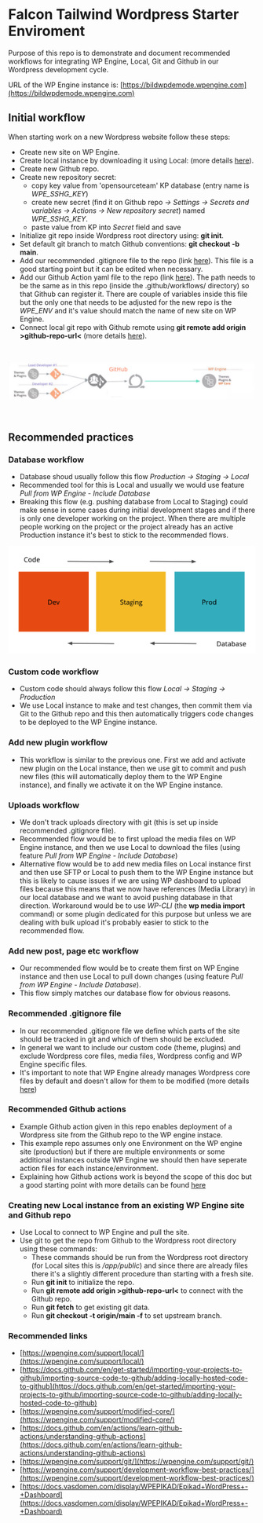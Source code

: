 # Falcon Tailwind Wordpress Starter Enviroment

Purpose of this repo is to demonstrate and document recommended workflows for integrating WP Engine, Local, Git and Github in our Wordpress development cycle.  

URL of the WP Engine instance is: [https://bildwpdemode.wpengine.com](https://bildwpdemode.wpengine.com)


## Initial workflow

When starting work on a new Wordpress website follow these steps: 
- Create new site on WP Engine.
- Create local instance by downloading it using Local: (more details [here](https://wpengine.com/support/local/)).
- Create new Github repo.
- Create new repository secret:
  - copy key value from 'opensourceteam' KP database (entry name is *WPE_SSHG_KEY*)
  - create new secret (find it on Github repo *-> Settings -> Secrets and variables -> Actions -> New repository secret*) named *WPE_SSHG_KEY*.
  - paste value from KP into *Secret* field and save
- Initialize git repo inside Wordpress root directory using: **git init**.
- Set default git branch to match Github conventions: **git checkout -b main**.
- Add our recommended .gitignore file to the repo (link [here](.gitignore)). This file is a good starting point but it can be edited when necessary.
- Add our Github Action yaml file to the repo (link [here](.github/workflows/ghaction-wpengine-prod.yml)). The path needs to be the same as in this repo (inside the .github/workflows/ directory) so that Github can register it. There are couple of variables inside this file but the only one that needs to be adjusted for the new repo is the *WPE_ENV* and it's value should match the name of new site on WP Engine. 
- Connect local git repo with Github remote using **git remote add origin >github-repo-url<** (more details [here](https://docs.github.com/en/get-started/importing-your-projects-to-github/importing-source-code-to-github/adding-locally-hosted-code-to-github)).  

<br />

![flow image](/wp-flow.png)  

<br />


## Recommended practices

### Database workflow

- Database shoud usually follow this flow *Production -> Staging -> Local*
- Recommended tool for this is Local and usually we would use feature *Pull from WP Engine - Include Database* 
- Breaking this flow (e.g. pushing database from Local to Staging) could make sense in some cases during initial development stages and if there is only one developer working on the project. When there are multiple people working on the project or the project already has an active Production instance it's best to stick to the recommended flows.

![flow image](/dev_staging_prod.webp)

### Custom code workflow

- Custom code should always follow this flow *Local -> Staging ->  Production*
- We use Local instance to make and test changes, then commit them via Git to the Github repo and this then automatically triggers code changes to be deployed to the WP Engine instance.

### Add new plugin workflow

- This workflow is similar to the previous one. First we add and activate new plugin on the Local instance, then we use git to commit and push new files (this will automatically deploy them to the WP Engine instance), and finally we activate it on the WP Engine instance.


### Uploads workflow

- We don't track uploads directory with git (this is set up inside recommended .gitignore file). 
- Recommended flow would be to first upload the media files on WP Engine instance, and then we use Local to download the files (using feature *Pull from WP Engine - Include Database*)
- Alternative flow would be to add new media files on Local instance first and then use SFTP or Local to push them to the WP Engine instance but this is likely to cause issues if we are using WP dashboard to upload files because this means that we now have references (Media Library) in our local database and we want to avoid pushing database in that direction. Workaround would be to use *WP-CLI* (the **wp media import** command) or some plugin dedicated for this purpose but unless we are dealing with bulk upload it's probably easier to stick to the recommended flow.


### Add new post, page etc workflow

- Our recommended flow would be to create them first on WP Engine instance and then use Local to pull down changes (using feature *Pull from WP Engine - Include Database*). 
- This flow simply matches our database flow for obvious reasons.


### Recommended .gitignore file

- In our recommended .gitignore file we define which parts of the site should be tracked in git and which of them should be excluded.
- In general we want to include our custom code (theme, plugins) and exclude Wordpress core files, media files, Wordpress config and WP Engine specific files.
- It's important to note that WP Engine already manages Wordpress core files by default and doesn't allow for them to be modified (more details [here](https://wpengine.com/support/modified-core/))


### Recommended Github actions

- Example Github action given in this repo enables deployment of a Wordpress site from the Github repo to the WP engine instace.
- This example repo assumes only one Environment on the WP engine site (production) but if there are multiple environments or some additional instances outside WP Engine we should then have seperate action files for each instance/environment.
- Explaining how Github actions work is beyond the scope of this doc but a good starting point with more details can be found [here](https://docs.github.com/en/actions/learn-github-actions/understanding-github-actions)


### Creating new Local instance from an existing WP Engine site and Github repo

- Use Local to connect to WP Engine and pull the site.
- Use git to get the repo from Github to the Wordpress root directory using these commands:
  - These commands should be run from the Wordpress root directory (for Local sites this is *<project dir>/app/public*) and since there are already files there it's a slightly different procedure than starting with a fresh site.
  - Run **git init** to initialize the repo.
  - Run **git remote add origin >github-repo-url<** to connect with the Github repo.
  - Run **git fetch** to get existing git data.
  - Run **git checkout -t origin/main -f** to set upstream branch.


### Recommended links

- [https://wpengine.com/support/local/](https://wpengine.com/support/local/)
- [https://docs.github.com/en/get-started/importing-your-projects-to-github/importing-source-code-to-github/adding-locally-hosted-code-to-github](https://docs.github.com/en/get-started/importing-your-projects-to-github/importing-source-code-to-github/adding-locally-hosted-code-to-github)
- [https://wpengine.com/support/modified-core/](https://wpengine.com/support/modified-core/)
- [https://docs.github.com/en/actions/learn-github-actions/understanding-github-actions](https://docs.github.com/en/actions/learn-github-actions/understanding-github-actions)
- [https://wpengine.com/support/git/](https://wpengine.com/support/git/)
- [https://wpengine.com/support/development-workflow-best-practices/](https://wpengine.com/support/development-workflow-best-practices/)
- [https://docs.vasdomen.com/display/WPEPIKAD/Epikad+WordPress+-+Dashboard](https://docs.vasdomen.com/display/WPEPIKAD/Epikad+WordPress+-+Dashboard)


